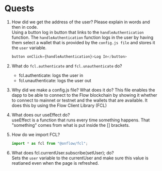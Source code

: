 # Quests
1. How did we get the address of the user? Please explain in words and then in code.  
   Using a button log in button that links to the `handleAuthentication` function. The `handleAuthentication` function logs in the user by having them select a wallet      that is provided by the `config.js file` and stores it the `user` variable.
    ```javascript
    button onClick={handleAuthentication}>Log In</button>
    ```
2. What do `fcl.authenticate` and `fcl.unauthenticate` do?
   - fcl.authenticate: logs the user in
   - fcl.unauthenticate: logs the user out

3. Why did we make a config.js file? What does it do?
   This file enables the dapp to be able to connect to the Flow blockchain by showing it whether to connect to mainnet or testnet and the wallets that are available. It    does this by using the Flow Client Library (FCL)

4. What does our useEffect do?   
    useEffect is a function that runs every time something happens. That "something" comes from what is put inside the [] brackets.

5. How do we import FCL?
    ```javascript
    import * as fcl from "@onflow/fcl";
    ```

6. What does fcl.currentUser.subscribe(setUser); do?  
    Sets the `user` variable to the currentUser and make sure this value is reatianed even when the page is refreshed.
